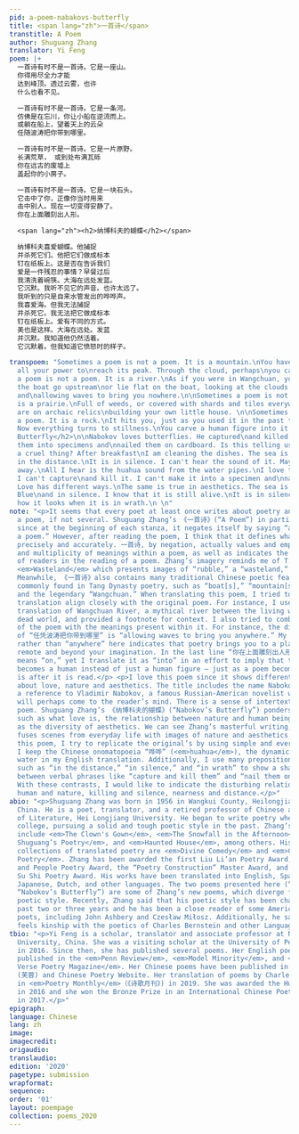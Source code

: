 ```yaml
---
pid: a-poem-nabakovs-butterfly
title: <span lang="zh">一首诗</span>
transtitle: A Poem
author: Shuguang Zhang
translator: Yi Feng
poem: |+
  一首诗有时不是一首诗。它是一座山。
  你得用尽全力才能
  达到峰顶。透过云雾，也许
  什么也看不见。

  一首诗有时不是一首诗。它是一条河。
  仿佛是在忘川，你让小船在逆流而上。
  或躺在船上，望着天上的云朵
  任随波涛把你带到哪里。

  一首诗有时不是一首诗。它是一片原野。
  长满荒草， 或到处布满瓦砾
  你在远古的废墟上
  盖起你的小房子。

  一首诗有时不是一首诗。它是一块石头。
  它击中了你，正像你当时用来
  击中别人。现在一切变得安静了。
  你在上面雕刻出人形。

  <span lang="zh"><h2>纳博科夫的蝴蝶</h2></span>

  纳博科夫喜爱蝴蝶。他捕捉
  并杀死它们。他把它们做成标本
  钉在纸板上。这是否在告诉我们
  爱是一件残忍的事情？早餐过后
  我清洗着碗筷。大海在远处发蓝。
  它沉默。我听不见它的声音。也许太远了。
  我听到的只是自来水管发出的哗哗声。
  我喜爱海。但我无法捕捉
  并杀死它。我无法把它做成标本
  钉在纸板上。爱有不同的方式。
  美也是这样。大海在远处。发蓝
  并沉默。我知道他仍然活着。
  它沉默着。但我知道它愤怒时的样子。

transpoem: "Sometimes a poem is not a poem. It is a mountain.\nYou have to exhaust
  all your power to\nreach its peak. Through the cloud, perhaps\nyou cannot see anything.\n\nSometimes
  a poem is not a poem. It is a river.\nAs if you were in Wangchuan, you would let
  the boat go upstream\nor lie flat on the boat, looking at the clouds in the sky
  and\nallowing waves to bring you nowhere.\n\nSometimes a poem is not a poem. It
  is a prairie.\nFull of weeds, or covered with shards and tiles everywhere.\nYou
  are on archaic relics\nbuilding your own little house. \n\nSometimes a poem is not
  a poem. It is a rock.\nIt hits you, just as you used it in the past to\nhit others.
  Now everything turns to stillness.\nYou carve a human figure into it.\n\n<h2>Nabakov’s
  Butterfly</h2>\n\nNabokov loves butterflies. He captured\nand killed them. He made
  them into specimens and\nnailed them on cardboard. Is this telling us \nlove is
  a cruel thing? After breakfast\nI am cleaning the dishes. The sea is shining blue
  in the distance.\nIt is in silence. I can't hear the sound of it. Maybe too far
  away.\nAll I hear is the huahua sound from the water pipes.\nI love the sea. But
  I can't capture\nand kill it. I can't make it into a specimen and\nnail it on cardboard.
  Love has different ways.\nThe same is true in aesthetics. The sea is in the distance.
  Blue\nand in silence. I know that it is still alive.\nIt is in silence. But I know
  how it looks when it is in wrath.\n \n"
note: "<p>It seems that every poet at least once writes about poetry and poetics in
  a poem, if not several. Shuguang Zhang’s 《一首诗》(“A Poem”) in particular strikes me,
  since at the beginning of each stanza, it negates itself by saying “a poem is not
  a poem.” However, after reading the poem, I think that it defines what a poem is
  precisely and accurately. 一首诗, by negation, actually values and emphasizes the ambiguity
  and multiplicity of meanings within a poem, as well as indicates the importance
  of readers in the reading of a poem. Zhang’s imagery reminds me of T. S. Eliot’s
  <em>Wasteland</em> which presents images of “rubble,” a “wasteland,” and “rock[s]”
  Meanwhile, 《一首诗》also contains many traditional Chinese poetic features, with images
  commonly found in Tang Dynasty poetry, such as “boat[s],” “mountain[s],” “cloud[s],”
  and the legendary “Wangchuan.” When translating this poem, I tried to make my English
  translation align closely with the original poem. For instance, I used a direct
  translation of Wangchuan River, a mythical river between the living world and the
  dead world, and provided a footnote for context. I also tried to combine my understanding
  of the poem with the meanings present within it. For instance, the direct translation
  of “任凭波涛把你带到哪里” is “allowing waves to bring you anywhere.” My choice of “nowhere”
  rather than “anywhere” here indicates that poetry brings you to a place that is
  remote and beyond your imagination. In the last line “你在上面雕刻出人形,” the word “上面”
  means “on,” yet I translate it as “into” in an effort to imply that the rock actually
  becomes a human instead of just a human figure — just as a poem becomes what it
  is after it is read.</p> <p>I love this poem since it shows different perspectives
  about love, nature and aesthetics. The title includes the name Nabokov, which is
  a reference to Vladimir Nabokov, a famous Russian-American novelist whose work <em>Lolita</em>
  will perhaps come to the reader’s mind. There is a sense of intertextuality in this
  poem. Shuguang Zhang’s 《纳博科夫的蝴蝶》(“Nabokov’s Butterfly”) ponders over the topics
  such as what love is, the relationship between nature and human beings, as well
  as the diversity of aesthetics. We can see Zhang’s masterful writing, in which he
  fuses scenes from everyday life with images of nature and aesthetics. When translating
  this poem, I try to replicate the original’s by using simple and everyday language.
  I keep the Chinese onomatopoeia “哗哗” (<em>huahua</em>), the dynamic sound of running
  water in my English translation. Additionally, I use many prepositional phrases
  such as “in the distance,” “in silence,” and “in wrath” to show a sharp contrast
  between verbal phrases like “capture and kill them” and “nail them on cardboard.”
  With these contrasts, I would like to indicate the disturbing relationship between
  human and nature, killing and silence, nearness and distance.</p>"
abio: "<p>Shuguang Zhang was born in 1956 in Wangkui County, Heilongjiang Province,
  China. He is a poet, translator, and a retired professor of Chinese at the School
  of Literature, Hei Longjiang University. He began to write poetry when he was in
  college, pursuing a solid and tough poetic style in the past. Zhang’s poetry collections
  include <em>The Clown's Gown</em>, <em>The Snowfall in the Afternoon</em>, <em>Zhang
  Shuguang’s Poetry</em>, and <em>Haunted House</em>, among others. His more notable
  collections of translated poetry are <em>Divine Comedy</em> and <em>Czesław Miłosz’s
  Poetry</em>. Zhang has been awarded the first Liu Li’an Poetry Award, the Poetry
  and People Poetry Award, the “Poetry Construction” Master Award, and in 2019, the
  Su Shi Poetry Award. His works have been translated into English, Spanish, German,
  Japanese, Dutch, and other languages. The two poems presented here (“A Poem” and
  “Nabokov’s Butterfly”) are some of Zhang’s new poems, which diverge from his past
  poetic style. Recently, Zhang said that his poetic style has been changed over the
  past two or three years and he has been a close reader of some American and Western
  poets, including John Ashbery and Czesław Miłosz. Additionally, he said that he
  feels kinship with the poetics of Charles Bernstein and other Language poets.</p>"
tbio: "<p>Yi Feng is a scholar, translator and associate professor at Northeastern
  University, China. She was a visiting scholar at the University of Pennsylvania
  in 2016. Since then, she has published several poems. Her English poems have been
  published in the <em>Penn Review</em>, <em>Model Minority</em>, and <em>Voice &
  Verse Poetry Magazine</em>. Her Chinese poems have been published in <em>Lotus</em>
  (芙蓉) and Chinese Poetry Website. Her translation of poems by Charles Bernstein appeared
  in <em>Poetry Monthly</em>（《诗歌月刊》) in 2019. She was awarded the Hunt Scholarship
  in 2016 and she won the Bronze Prize in an International Chinese Poetry Competition
  in 2017.</p>"
epigraph: 
language: Chinese
lang: zh
image: 
imagecredit: 
origaudio: 
translaudio: 
edition: '2020'
pagetype: submission
wrapformat: 
sequence: 
order: '01'
layout: poempage
collection: poems_2020
---
```

